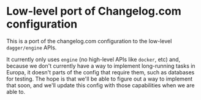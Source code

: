 # Low-level port of Changelog.com configuration

This is a port of the changelog.com configuration to the low-level `dagger/engine` APIs.

It currently only uses `engine` (no high-level APIs like `docker`, etc) and, because we don't currently have a way to implement long-running tasks in Europa, it doesn't parts of the config that require them, such as databases for testing. The hope is that we'll be able to figure out a way to implement that soon, and we'll update this config with those capabilities when we are able to.
